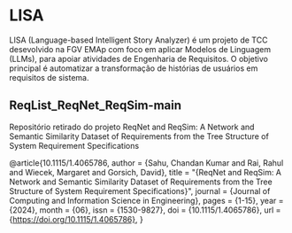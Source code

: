 # LISA
LISA (Language-based Intelligent Story Analyzer) é um projeto de TCC desevolvido na FGV EMAp com foco em aplicar Modelos de Linguagem (LLMs), para apoiar atividades de Engenharia de Requisitos. O objetivo principal é automatizar a transformação de histórias de usuários em requisitos de sistema.

## ReqList_ReqNet_ReqSim-main
Repositório retirado do projeto ReqNet and ReqSim: A Network and Semantic Similarity Dataset of Requirements from the Tree Structure of System Requirement Specifications

@article{10.1115/1.4065786,
    author = {Sahu, Chandan Kumar and Rai, Rahul and Wiecek, Margaret and Gorsich, David},
    title = "{ReqNet and ReqSim: A Network and Semantic Similarity Dataset of Requirements from the Tree Structure of System Requirement Specifications}",
    journal = {Journal of Computing and Information Science in Engineering},
    pages = {1-15},
    year = {2024},
    month = {06},
    issn = {1530-9827},
    doi = {10.1115/1.4065786},
    url = {https://doi.org/10.1115/1.4065786},
}